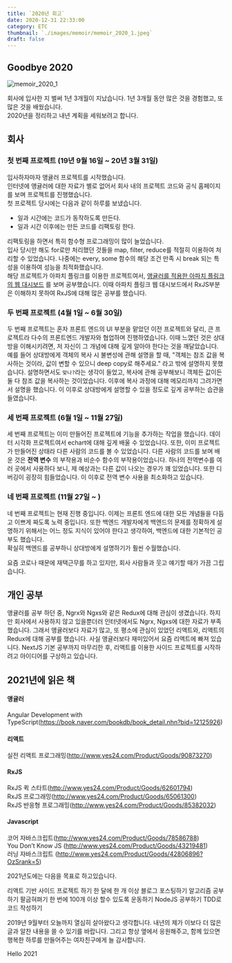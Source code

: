 ```yaml
---
title: `2020년 회고`
date: 2020-12-31 22:33:00
category: ETC
thumbnail: `./images/memoir/memoir_2020_1.jpeg`
draft: false
---
```


## Goodbye 2020
![memoir_2020_1](./images/memoir/memoir_2020_1.jpg)

회사에 입사한 지 벌써 1년 3개월이 지났습니다. 1년 3개월 동안 많은 것을 경험했고, 또 많은 것을 배웠습니다.     
2020년을 정리하고 내년 계획을 세워보려고 합니다.

## 회사
### 첫 번째 프로젝트 (19년 9월 16일 ~ 20년 3월 31일)
입사하자마자 앵귤러 프로젝트를 시작했습니다.          
인터넷에 앵귤러에 대한 자료가 별로 없어서 회사 내의 프로젝트 코드와 공식 홈페이지를 보며 프로젝트를 진행했습니다.           
첫 프로젝트 당시에는 다음과 같이 하루를 보냈습니다.
- 일과 시간에는 코드가 동작하도록 만든다.
- 일과 시간 이후에는 만든 코드를 리팩토링 한다.

리팩토링을 하면서 특히 함수형 프로그래밍이 많이 늘었습니다.            
입사 당시만 해도 for로만 처리했던 것들을 map, filter, reduce를 적절히 이용하여 처리할 수 있었습니다.
나중에는 every, some 함수의 해당 조건 만족 시 break 되는 특성을 이용하여 성능을 최적화했습니다.   
해당 프로젝트가 아파치 플링크를 이용한 프로젝트여서, [앵귤러를 적용한 아파치 플링크의 웹 대시보드](https://github.com/apache/flink/tree/master/flink-runtime-web/web-dashboard) 를 보며 공부했습니다.
이때 아파치 플링크 웹 대시보드에서 RxJS부분은 이해하지 못하여 RxJS에 대해 많은 공부를 했습니다.

### 두 번째 프로젝트 (4월 1일 ~ 6월 30일)
두 번째 프로젝트는 혼자 프론트 엔드의 UI 부분을 맡았던 이전 프로젝트와 달리, 큰 프로젝트라 다수의 프론트엔드 개발자와 협업하며 진행하였습니다.
이때 느꼈던 것은 상대방을 이해시키려면, 저 자신이 그 개념에 대해 깊게 알아야 한다는 것을 깨달았습니다.
예를 들어 상대방에게 객체의 복사 시 불변성에 관해 설명을 할 때, "객체는 참조 값을 복사하는 것이라, 값이 변할 수 있으니 deep copy로 해주세요." 라고 밖에 설명하지 못했습니다.
설명하면서도 `맞나?`라는 생각이 들었고, 복사에 관해 공부해보니 객체든 값이든 둘 다 참조 값을 복사하는 것이었습니다.
이후에 복사 과정에 대해 메모리까지 그려가면서 설명을 했습니다. 이 이후로 상대방에게 설명할 수 있을 정도로 깊게 공부하는 습관을 들였습니다.

### 세 번째 프로젝트 (6월 1일 ~ 11월 27일)
세 번째 프로젝트는 이미 만들어진 프로젝트에 기능을 추가하는 작업을 했습니다.
데이터 시각화 프로젝트여서 echart에 대해 깊게 배울 수 있었습니다. 또한, 이미 프로젝트가 만들어진 상태라 다른 사람의 코드를 볼 수 있었습니다.
다른 사람의 코드를 보며 배운 것은 **전역 변수** 의 부작용과 비순수 함수의 부작용이었습니다.
하나의 전역변수를 여러 곳에서 사용하다 보니, 제 예상과는 다른 값이 나오는 경우가 꽤 있었습니다.
또한 디버깅이 굉장히 힘들었습니다. 이 이후로 전역 변수 사용을 최소화하고 있습니다.

### 네 번째 프로젝트 (11월 27일 ~ )
네 번째 프로젝트는 현재 진행 중입니다.
이제는 프론트 엔드에 대한 모든 개념들을 다듬고 이쁘게 짜도록 노력 중입니다.
또한 백엔드 개발자에게 백엔드의 문제를 정확하게 설명하기 위해서는 어느 정도 지식이 있어야 한다고 생각하여, 백엔드에 대한 기본적인 공부도 했습니다.      
확실히 백엔드를 공부하니 상대방에게 설명하기가 훨씬 수월했습니다.

요즘 코로나 때문에 재택근무를 하고 있지만, 회사 사람들과 웃고 얘기할 때가 가끔 그립습니다.

## 개인 공부
앵귤러를 공부 하던 중, Ngrx와 Ngxs와 같은 Redux에 대해 관심이 생겼습니다. 하지만 회사에서 사용하지 않고 있을뿐더러 인터넷에서도 Ngrx, Ngxs에 대한 자료가 부족했습니다.
그래서 앵귤러보다 자료가 많고, 또 평소에 관심이 있었던 리액트와, 리액트의 Redux에 대해 공부를 했습니다.
사실 앵귤러보다 재미있어서 요즘 리액트에 빠져 있습니다.
NextJS 기본 공부까지 마무리한 후, 리액트를 이용한 사이드 프로젝트를 시작하려고 아이디어를 구상하고 있습니다.

## 2021년에 읽은 책
#### 앵귤러
Angular Development with TypeScript(https://book.naver.com/bookdb/book_detail.nhn?bid=12125926)
#### 리액트
실전 리액트 프로그래밍(http://www.yes24.com/Product/Goods/90873270)
#### RxJS
RxJS 퀵 스타트(http://www.yes24.com/Product/Goods/62601794)    
RxJS 프로그래밍(http://www.yes24.com/Product/Goods/65061300)    
RxJS 반응형 프로그래밍(http://www.yes24.com/Product/Goods/85382032)
#### Javascript
코어 자바스크립트(http://www.yes24.com/Product/Goods/78586788)   
You Don’t Know JS (http://www.yes24.com/Product/Goods/43219481)   
러닝 자바스크립트 (http://www.yes24.com/Product/Goods/42806896?OzSrank=5)

2021년도에는 다음을 목표로 하고있습니다.

리액트 기반 사이드 프로젝트 하기
한 달에 한 개 이상 블로그 포스팅하기
알고리즘 공부하기
팔굽혀펴기 한 번에 100개 이상 할수 있도록 운동하기
NodeJS 공부하기
TDD로 코드 작성하기


2019년 9월부터 오늘까지 열심히 살아왔다고 생각합니다.
내년의 제가 이보다 더 많은 글과 알찬 내용을 쓸 수 있기를 바랍니다.
그리고 항상 옆에서 응원해주고, 함께 있으면 행복한 하루를 만들어주는 여자친구에게 늘 감사합니다.


Hello 2021



